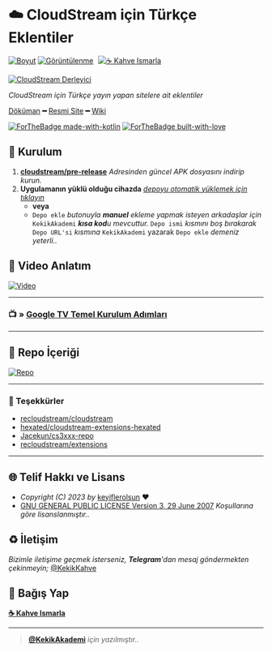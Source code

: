 # ☁️ CloudStream için Türkçe Eklentiler

[![Boyut](https://img.shields.io/github/repo-size/keyiflerolsun/Kekik-cloudstream?logo=git&logoColor=white&label=Boyut)](#)
[![Görüntülenme](https://hits.seeyoufarm.com/api/count/incr/badge.svg?url=https://github.com/keyiflerolsun/Kekik-cloudstream&title=Görüntülenme)](#)
<a href="https://KekikAkademi.org/Kahve" target="_blank"><img src="https://img.shields.io/badge/☕️-Kahve Ismarla-ffdd00" title="☕️ Kahve Ismarla" style="padding-left:5px;"></a>

[![CloudStream Derleyici](https://img.shields.io/github/actions/workflow/status/keyiflerolsun/Kekik-cloudstream/Derleyici.yml?label=CloudStream%20Derleyici&logo=github)](https://github.com/keyiflerolsun/Kekik-cloudstream/actions/workflows/Derleyici.yml)

_CloudStream için Türkçe yayın yapan sitelere ait eklentiler_

[Döküman](https://recloudstream.github.io/csdocs/) **━** [Resmi Site](https://dweb.link/ipns/cloudstream.on.fleek.co/) **━** [Wiki](https://cloudstream.miraheze.org/wiki/Main_Page)

[![ForTheBadge made-with-kotlin](https://ForTheBadge.com/images/badges/made-with-kotlin.svg)](https://kotlinlang.org/)
[![ForTheBadge built-with-love](https://ForTheBadge.com/images/badges/built-with-love.svg)](https://GitHub.com/keyiflerolsun/)

## 💾 Kurulum

1. **[cloudstream/pre-release](https://github.com/recloudstream/cloudstream/releases/tag/pre-release)** _Adresinden güncel APK dosyasını indirip kurun._
2. **Uygulamanın yüklü olduğu cihazda** _[depoyu otomatik yüklemek için tıklayın](https://keyiflerolsun.me/http-protocol-redirector?r=cloudstreamrepo://raw.githubusercontent.com/burak-ayd/Kekik-cloudstream/master/repo.json)_
   - **veya**
   - `Depo ekle` _butonuyla **manuel** ekleme yapmak isteyen arkadaşlar için_ `KekikAkademi` _**kısa kod**u mevcuttur._ `Depo ismi` _kısmını boş bırakarak_ `Depo URL'si` _kısmına_ `KekikAkademi` yazarak `Depo ekle` _demeniz yeterli.._

## 📼 Video Anlatım

[![Video](https://github.com/keyiflerolsun/Kekik-cloudstream/raw/master/.github/icons/KisaKod.png?raw=True)](https://t.me/KekikAkademi/1773)

---

### 📺 » [Google TV Temel Kurulum Adımları](https://keyiflerolsun.me/Kekik-cloudstream/MiBox)

---

## 📱 Repo İçeriği

[![Repo](https://github.com/keyiflerolsun/Kekik-cloudstream/raw/master/.github/icons/Repo.jpg?raw=True)](https://raw.githubusercontent.com/keyiflerolsun/Kekik-cloudstream/master/repo.json)

---

### 🎁 Teşekkürler

- [recloudstream/cloudstream](https://github.com/recloudstream/cloudstream)
- [hexated/cloudstream-extensions-hexated](https://github.com/hexated/cloudstream-extensions-hexated)
- [Jacekun/cs3xxx-repo](https://github.com/Jacekun/cs3xxx-repo)
- [recloudstream/extensions](https://github.com/recloudstream/extensions)

---

## 🌐 Telif Hakkı ve Lisans

* *Copyright (C) 2023 by* [keyiflerolsun](https://github.com/keyiflerolsun) ❤️️
* [GNU GENERAL PUBLIC LICENSE Version 3, 29 June 2007](https://github.com/keyiflerolsun/Kekik-cloudstream/blob/master/LICENSE) *Koşullarına göre lisanslanmıştır..*

## ♻️ İletişim

*Bizimle iletişime geçmek isterseniz, **Telegram**'dan mesaj göndermekten çekinmeyin;* [@KekikKahve](https://t.me/KekikKahve)

## 💸 Bağış Yap

**[☕️ Kahve Ismarla](https://KekikAkademi.org/Kahve)**

***

> **[@KekikAkademi](https://t.me/KekikAkademi)** *için yazılmıştır..*
